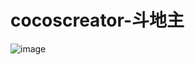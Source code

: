 # cocoscreator-斗地主
![image](https://raw.githubusercontent.com/JianghongJohn/cocoscreator-ddz/master/1520585765407.jpg)
